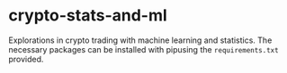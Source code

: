 # crypto-stats-and-ml

Explorations in crypto trading with machine learning and statistics. The necessary packages can be installed with pipusing the ```requirements.txt``` provided.

